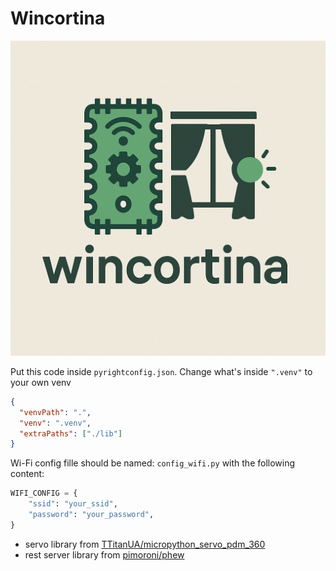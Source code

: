 # Wincortina

<p align="center">
  <img src="./media/wincortina.png", alt="wincortina logo">
</p>

Put this code inside `pyrightconfig.json`. Change what's inside `".venv"` to
your own venv

```json
{
  "venvPath": ".",
  "venv": ".venv",
  "extraPaths": ["./lib"]
}
```

Wi-Fi config fille should be named: `config_wifi.py` with the following content:

```python
WIFI_CONFIG = {
    "ssid": "your_ssid",
    "password": "your_password",
}
```

- servo library from [TTitanUA/micropython_servo_pdm_360](https://github.com/TTitanUA/micropython_servo_pdm_360)
- rest server library from [pimoroni/phew](https://github.com/pimoroni/phew)
